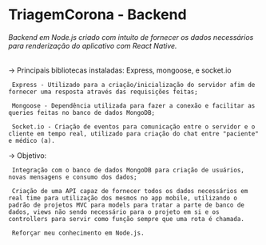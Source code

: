 # TriagemCorona - Backend
###### Backend em Node.js criado com intuito de fornecer os dados necessários para renderização do aplicativo com React Native.


-> Principais bibliotecas instaladas: Express, mongoose, e socket.io

     Express - Utilizado para a criação/inicialização do servidor afim de fornecer uma resposta através das requisições feitas; 
     
     Mongoose - Dependência utilizada para fazer a conexão e facilitar as queries feitas no banco de dados MongoDB;

     Socket.io - Criação de eventos para comunicação entre o servidor e o cliente em tempo real, utilizado para criação do chat entre "paciente" e médico (a).
     

-> Objetivo: 
     
     Integração com o banco de dados MongoDB para criação de usuários, novas mensagens e consumo dos dados;
     
     Criação de uma API capaz de fornecer todos os dados necessários em real time para utilização dos mesmos no app mobile, utilizando o padrão de projetos MVC para models para tratar a parte de banco de dados, views não sendo necessário para o projeto em si e os controllers para servir como função sempre que uma rota é chamada.
     
     Reforçar meu conhecimento em Node.js.
